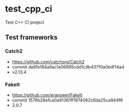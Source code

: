 # test_cpp_ci
Test C++ CI project

## Test frameworks

### Catch2
* https://github.com/catchorg/Catch2
* commit de6fe184a9ac1a06895cdd1c9b437f0a0bdf14ad
* v2.13.4

### FakeIt
* https://github.com/eranpeer/FakeIt
* commit 1576b26efca0a91361ff1974062c6da25ca944f6
* 2.0.7
